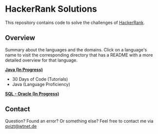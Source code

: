 # HackerRank Solutions
This repository contains code to solve the challenges of [HackerRank](https://www.hackerrank.com/).

## Overview
Summary about the languages and the domains. Click on a language's name to visit the corresponding
directory that has a README with a more detailed overview for that language.

[**Java (In Progress)**](/Java)
* 30 Days of Code (Tutorials)
* Java (Language Proficiency)

[**SQL - Oracle (In Progress)**](/SQL)

## Contact
Question? Found an error? Or something else? Feel free to contact me via qvizt@wtnet.de